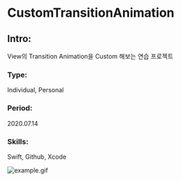 # CustomTransitionAnimation

## **Intro**:

View의 Transition Animation을 Custom 해보는 연습 프로젝트

### Type:

Individual, Personal

### Period:

2020.07.14

### Skills:

Swift, Github, Xcode

![example.gif](https://github.com/jxxnnee/CustomTranstionAnimation/raw/master/images/example.gif)

